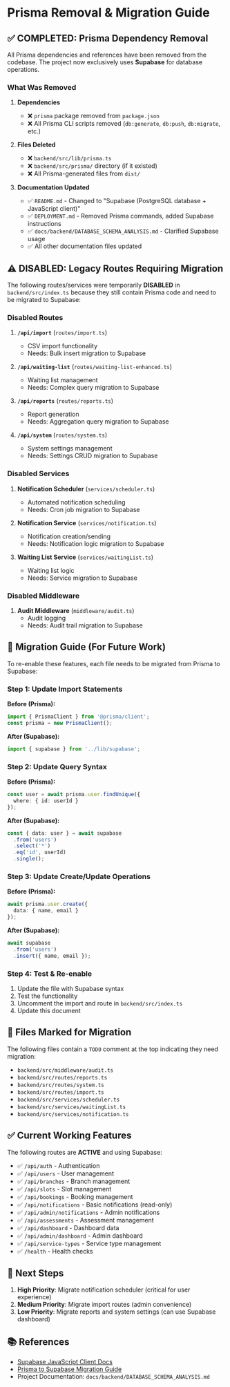 # Prisma Removal & Migration Guide

## ✅ COMPLETED: Prisma Dependency Removal

All Prisma dependencies and references have been removed from the codebase. The project now exclusively uses **Supabase** for database operations.

### What Was Removed

1. **Dependencies**
   - ❌ `prisma` package removed from `package.json`
   - ❌ All Prisma CLI scripts removed (`db:generate`, `db:push`, `db:migrate`, etc.)

2. **Files Deleted**
   - ❌ `backend/src/lib/prisma.ts`
   - ❌ `backend/src/prisma/` directory (if it existed)
   - ❌ All Prisma-generated files from `dist/`

3. **Documentation Updated**
   - ✅ `README.md` - Changed to "Supabase (PostgreSQL database + JavaScript client)"
   - ✅ `DEPLOYMENT.md` - Removed Prisma commands, added Supabase instructions
   - ✅ `docs/backend/DATABASE_SCHEMA_ANALYSIS.md` - Clarified Supabase usage
   - ✅ All other documentation files updated

## ⚠️ DISABLED: Legacy Routes Requiring Migration

The following routes/services were temporarily **DISABLED** in `backend/src/index.ts` because they still contain Prisma code and need to be migrated to Supabase:

### Disabled Routes

1. **`/api/import`** (`routes/import.ts`)
   - CSV import functionality
   - Needs: Bulk insert migration to Supabase

2. **`/api/waiting-list`** (`routes/waiting-list-enhanced.ts`)
   - Waiting list management
   - Needs: Complex query migration to Supabase

3. **`/api/reports`** (`routes/reports.ts`)
   - Report generation
   - Needs: Aggregation query migration to Supabase

4. **`/api/system`** (`routes/system.ts`)
   - System settings management
   - Needs: Settings CRUD migration to Supabase

### Disabled Services

1. **Notification Scheduler** (`services/scheduler.ts`)
   - Automated notification scheduling
   - Needs: Cron job migration to Supabase

2. **Notification Service** (`services/notification.ts`)
   - Notification creation/sending
   - Needs: Notification logic migration to Supabase

3. **Waiting List Service** (`services/waitingList.ts`)
   - Waiting list logic
   - Needs: Service migration to Supabase

### Disabled Middleware

1. **Audit Middleware** (`middleware/audit.ts`)
   - Audit logging
   - Needs: Audit trail migration to Supabase

## 🚀 Migration Guide (For Future Work)

To re-enable these features, each file needs to be migrated from Prisma to Supabase:

### Step 1: Update Import Statements

**Before (Prisma):**
```typescript
import { PrismaClient } from '@prisma/client';
const prisma = new PrismaClient();
```

**After (Supabase):**
```typescript
import { supabase } from '../lib/supabase';
```

### Step 2: Update Query Syntax

**Before (Prisma):**
```typescript
const user = await prisma.user.findUnique({
  where: { id: userId }
});
```

**After (Supabase):**
```typescript
const { data: user } = await supabase
  .from('users')
  .select('*')
  .eq('id', userId)
  .single();
```

### Step 3: Update Create/Update Operations

**Before (Prisma):**
```typescript
await prisma.user.create({
  data: { name, email }
});
```

**After (Supabase):**
```typescript
await supabase
  .from('users')
  .insert({ name, email });
```

### Step 4: Test & Re-enable

1. Update the file with Supabase syntax
2. Test the functionality
3. Uncomment the import and route in `backend/src/index.ts`
4. Update this document

## 📝 Files Marked for Migration

The following files contain a `TODO` comment at the top indicating they need migration:

- `backend/src/middleware/audit.ts`
- `backend/src/routes/reports.ts`
- `backend/src/routes/system.ts`
- `backend/src/routes/import.ts`
- `backend/src/services/scheduler.ts`
- `backend/src/services/waitingList.ts`
- `backend/src/services/notification.ts`

## ✅ Current Working Features

The following routes are **ACTIVE** and using Supabase:

- ✅ `/api/auth` - Authentication
- ✅ `/api/users` - User management
- ✅ `/api/branches` - Branch management
- ✅ `/api/slots` - Slot management
- ✅ `/api/bookings` - Booking management
- ✅ `/api/notifications` - Basic notifications (read-only)
- ✅ `/api/admin/notifications` - Admin notifications
- ✅ `/api/assessments` - Assessment management
- ✅ `/api/dashboard` - Dashboard data
- ✅ `/api/admin/dashboard` - Admin dashboard
- ✅ `/api/service-types` - Service type management
- ✅ `/health` - Health checks

## 🎯 Next Steps

1. **High Priority**: Migrate notification scheduler (critical for user experience)
2. **Medium Priority**: Migrate import routes (admin convenience)
3. **Low Priority**: Migrate reports and system settings (can use Supabase dashboard)

## 📚 References

- [Supabase JavaScript Client Docs](https://supabase.com/docs/reference/javascript)
- [Prisma to Supabase Migration Guide](https://supabase.com/docs/guides/migrations/prisma)
- Project Documentation: `docs/backend/DATABASE_SCHEMA_ANALYSIS.md`

